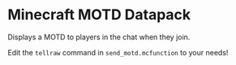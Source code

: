 # Minecraft MOTD Datapack

Displays a MOTD to players in the chat when they join.

Edit the `tellraw` command in `send_motd.mcfunction` to your needs!
